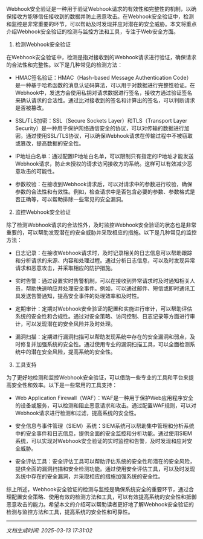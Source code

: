 Webhook安全验证是一种用于验证Webhook请求的有效性和完整性的机制，以确保接收方能够信任接收到的数据并防止恶意攻击。在Webhook安全验证中，检测和监控是非常重要的环节，可以帮助及时发现并应对潜在的安全威胁。本文将重点介绍Webhook安全验证的检测与监控方法和工具，专注于Web安全方面。

1. 检测Webhook安全验证

在Webhook安全验证中，检测是指对接收到的Webhook请求进行验证，确保请求的合法性和完整性。以下是几种常见的检测方法：

- HMAC签名验证：HMAC（Hash-based Message Authentication Code）是一种基于哈希函数的消息认证码算法，可以用于对数据进行完整性验证。在Webhook中，发送方会使用私钥对请求数据进行签名，接收方通过验证签名来确认请求的合法性。通过比对接收到的签名和计算出的签名，可以判断请求是否被篡改。

- SSL/TLS加密：SSL（Secure Sockets Layer）和TLS（Transport Layer Security）是一种用于保护网络通信安全的协议，可以对传输的数据进行加密。通过使用SSL/TLS协议，可以确保Webhook请求在传输过程中不被窃取或篡改，提高数据的安全性。

- IP地址白名单：通过配置IP地址白名单，可以限制只有指定的IP地址才能发送Webhook请求，防止未授权的请求访问接收方的系统。这样可以有效减少恶意攻击的可能性。

- 参数校验：在接收到Webhook请求后，可以对请求中的参数进行校验，确保参数的合法性和有效性。例如，检查请求中是否包含必要的参数、参数格式是否正确等，可以帮助排除一些常见的安全漏洞。

2. 监控Webhook安全验证

除了检测Webhook请求的合法性外，及时监控Webhook安全验证的状态也是非常重要的，可以帮助发现潜在的安全威胁并采取相应的措施。以下是几种常见的监控方法：

- 日志记录：在接收Webhook请求时，及时记录相关的日志信息可以帮助跟踪和分析请求的来源、内容和处理过程。通过分析日志信息，可以及时发现异常请求和恶意攻击，并采取相应的防护措施。

- 实时告警：通过设置实时告警机制，可以在接收到异常请求时及时通知相关人员，帮助快速响应并处理安全事件。例如，可以通过邮件、短信或即时通讯工具发送告警通知，提高安全事件的处理效率和及时性。

- 定期审计：定期对Webhook安全验证的配置和实施进行审计，可以帮助评估系统的安全性和合规性。通过对安全策略、访问控制、日志记录等方面进行审计，可以发现潜在的安全风险并及时处理。

- 漏洞扫描：定期进行漏洞扫描可以帮助发现系统中存在的安全漏洞和弱点，及时修复并加强系统的安全性。通过使用专业的漏洞扫描工具，可以全面检测系统中的潜在安全风险，提高系统的安全性。

3. 工具支持

为了更好地检测和监控Webhook安全验证，可以借助一些专业的工具和平台来提高安全性和效率。以下是一些常用的工具支持：

- Web Application Firewall（WAF）：WAF是一种用于保护Web应用程序安全的设备或服务，可以检测和阻止恶意请求和攻击。通过配置WAF规则，可以对Webhook请求进行检测和过滤，提高系统的安全性。

- 安全信息与事件管理（SIEM）系统：SIEM系统可以帮助集中管理和分析系统中的安全事件和日志信息，提供全面的安全监控和分析功能。通过使用SIEM系统，可以实现对Webhook安全验证的实时监控和告警，及时发现和应对安全威胁。

- 安全评估工具：安全评估工具可以帮助评估系统的安全性和潜在的安全风险，提供全面的漏洞扫描和安全检测功能。通过使用安全评估工具，可以及时发现系统中存在的安全漏洞，并采取相应的措施加强系统的安全性。

综上所述，Webhook安全验证的检测与监控是确保系统安全的重要环节，通过合理配置安全策略、使用有效的检测方法和工具，可以有效提高系统的安全性和抵御恶意攻击的能力。希望本文的介绍可以帮助读者更好地了解Webhook安全验证的检测与监控方法和工具，提高系统的安全性和可靠性。

---

*文档生成时间: 2025-03-13 17:31:02*












